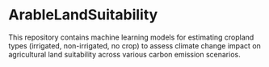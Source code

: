 # ArableLandSuitability
This repository contains machine learning models for estimating cropland types (irrigated, non-irrigated, no crop) to assess climate change impact on agricultural land suitability across various carbon emission scenarios.
